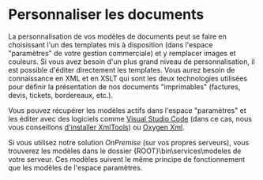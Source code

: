 # Personnaliser les documents

La personnalisation de vos modèles de documents peut se faire en choisissant l'un des templates mis à disposition (dans l'espace "paramètres" de votre gestion commerciale) et y remplacer images et couleurs. Si vous avez besoin d'un plus grand niveau de personnalisation, il est possible d'éditer directement les templates. Vous aurez besoin de connaissance en XML et en XSLT qui sont les deux technologies utilisées pour définir la présentation de nos documents "imprimables" (factures, devis, tickets, bordereaux, etc.).

Vous pouvez récupérer les modèles actifs dans l'espace "paramètres" et les éditer avec des logiciels comme [Visual Studio Code](https://code.visualstudio.com/ "Visual Studio Code") (dans ce cas, nous vous conseillons [d'installer XmlTools](https://marketplace.visualstudio.com/items?itemName=DotJoshJohnson.xml)) ou [Oxygen Xml](https://www.oxygenxml.com/).

Si vous utilisez notre solution _OnPremise_ (sur vos propres serveurs), vous trouverez les modèles dans le dossier {ROOT}\bin\services\modeles de votre serveur. Ces modèles suivent le même principe de fonctionnement que les modèles de l'espace paramètres.